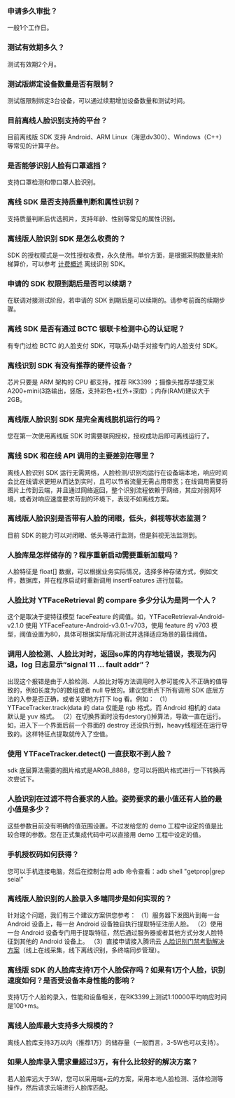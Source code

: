 ### 申请多久审批？
一般1个工作日。

### 测试有效期多久？
测试有效期2个月。

### 测试版绑定设备数量是否有限制？
测试版限制绑定3台设备，可以通过续期增加设备数量和测试时间。

### 目前离线人脸识别支持的平台？
目前离线版 SDK 支持 Android、ARM Linux（海思dv300）、Windows（C++）等常见的计算平台。

### 是否能够识别人脸有口罩遮挡？
支持口罩检测和带口罩人脸识别。

### 离线 SDK 是否支持质量判断和属性识别？
支持质量判断后优选照片，支持年龄、性别等常见的属性识别。

### 离线版人脸识别 SDK 是怎么收费的？
SDK 的授权模式是一次性授权收费，永久使用。单价方面，是根据采购数量来阶梯算价，可以参考 [计费概述](https://cloud.tencent.com/document/product/867/17640) 离线识别 SDK。

### 申请的 SDK 权限到期后是否可以续期？
在联调对接测试阶段，若申请的 SDK 到期后是可以续期的。请参考前面的续期步骤。

### 离线 SDK 是否有通过 BCTC 银联卡检测中心的认证呢？
有专门过检 BCTC 的人脸支付 SDK，可联系小助手对接专门的人脸支付 SDK。

### 离线识别 SDK 有没有推荐的硬件设备？
芯片只要是 ARM 架构的 CPU 都支持，推荐 RK3399 ；摄像头推荐华捷艾米 A200+mini(3路输出，竖版，支持彩色+红外+深度) ；内存(RAM)建议大于2GB。

### 离线版人脸识别 SDK 是完全离线脱机运行的吗？
您在第一次使用离线版 SDK 时需要联网授权，授权成功后即可离线运行了。

### 离线 SDK 和在线 API 调用的主要差别在哪里？
离线人脸识别 SDK 运行无需网络，人脸检测/识别均运行在设备端本地，响应时间会比在线请求更短从而达到实时，且可以节省流量无需占用带宽；在线调用需要将图片上传到云端，并且通过网络返回，整个识别流程依赖于网络，其应对弱网环境，或者对响应速度要求苛刻的环境下，表现不如离线方案。

### 离线版人脸识别是否带有人脸的闭眼，低头，斜视等状态监测？
目前 SDK 的能力可以对闭眼、低头等进行监测，但是斜视无法监测到。

### 人脸库是怎样储存的？程序重新启动需要重新加载吗？
人脸特征是 float[] 数据，可以根据业务实际情况，选择多种存储方式，例如文件，数据库，并在程序启动时重新调用 insertFeatures 进行加载。

### 人脸比对 YTFaceRetrieval 的 compare 多少分认为是同一个人？
这个是取决于提特征模型 faceFeature 的阈值。如，YTFaceRetrieval-Android-v2.1.0 使用 YTFaceFeature-Android-v3.0.1-v703，使用 feature 的 v703 模型，阈值设置为80，具体可根据实际情况测试并选择适应场景的最佳阈值。

### 调用人脸检测、人脸比对时，返回so库的内存地址错误，表现为闪退，log 日志显示“signal 11 ... fault addr”？
出现这个报错是由于人脸检测、人脸比对等方法调用时入参可能传入不正确的值导致的，例如长度为0的数组或者 null 导致的。建议您断点下所有调用 SDK 底层方法的入参是否正确，或者关键地方打下 log 看。例如：
（1）YTFaceTracker.track(data 的 data 仅能是 rgb 格式。而 Android 相机的 data 默认是 yuv 格式。
（2）在切换界面时没有destory()掉算法，导致一直在运行。如，进入下一个界面后前一个界面的 destroy 还没执行到，heavy线程还在运行导致的。这样特征点提取就传入了空值。

### 使用 YTFaceTracker.detect() 一直获取不到人脸？
sdk 底层算法需要的图片格式是ARGB_8888，您可以将图片格式进行一下转换再次尝试下。

### 人脸识别在过滤不符合要求的人脸。姿势要求的最小值还有人脸的最小值是多少？
这些参数目前没有明确的值范围设置。不过发给您的 demo 工程中设定的值是比较合理的参数。您在正式集成代码中可以直接用 demo 工程中设定的值。

### 手机授权码如何获得？
您可以手机连接电脑，然后在控制台用 adb 命令查看：adb shell "getprop|grep seial"

### 离线版人脸识别的人脸录入多端同步是如何实现的？
针对这个问题，我们有三个建议方案供您参考：
（1）服务器下发图片到每一台 Android 设备上，每一台 Android 设备独自执行提取特征注册人脸。
（2）使用一台 Android 设备专门用于提取特征，然后通过服务器或者其他方式分发人脸特征到其他的 Android 设备上。
（3）直接申请接入腾讯云 [人脸识别门禁考勤解决方案](https://cloud.tencent.com/solution/face-access)（线上在线采集，线下离线识别，多终端同步管理）。

### 离线版 SDK 的人脸库支持1万个人脸保存吗？如果有1万个人脸，识别速度如何？是否受设备本身性能的影响？
支持1万个人脸的录入，性能和设备相关，在RK3399上测试1:10000平均响应时间是100+ms。

### 离线人脸库最大支持多大规模的？
离线人脸库支持3万以内（推荐1万）的储存量（一般而言，3-5W也可以支持）。

### 如果人脸库录入需求量超过3万，有什么比较好的解决方案？
若人脸库远大于3W，您可以采用端+云的方案，采用本地人脸检测、活体检测等操作，然后请求云端进行人脸库匹配。
